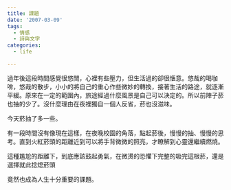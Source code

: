 ```yaml
---
title: 課題
date: '2007-03-09'
tags:
  - 情感
  - 詩與文字
categories:
  - life

---
```

過年後這段時間感覺很悠閒，心裡有些壓力，但生活過的卻很愜意。悠哉的喝咖啡，悠哉的散步，小小的將自己的重心作些微妙的轉換，接著生活的路途，就逐漸平緩。原來在一定的範圍內，旅途經過什麼風景是自己可以決定的。所以前陣子菸也抽的少了。沒什麼理由在夜裡獨自一個人反省，菸也沒滋味。  
  
今天菸抽了多一些。  
  
有一段時間沒有像現在這樣，在夜晚校園的角落，點起菸後，慢慢的抽、慢慢的思考。直到火紅菸頭的距離近到可以將手背微微的照亮，才瞭解到心靈還繼續燃燒。  
  
這種尷尬的距離下，到底應該鼓起勇氣，在微燙的恐懼下完整的吸完這根菸，還是選擇就此捻熄菸頭  
  
竟然也成為人生十分重要的課題。